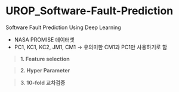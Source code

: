 # UROP_Software-Fault-Prediction
Software Fault Prediction Using Deep Learning

- NASA PROMISE 데이터셋
- PC1, KC1, KC2, JM1, CM1 -> 유의미한 CM1과 PC1만 사용하기로 함

> **1. Feature selection**

> **2. Hyper Parameter**


> **3. 10-fold 교차검증**
